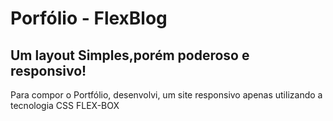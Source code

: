 # Porfólio - FlexBlog 
<h2>Um layout Simples,porém poderoso e responsivo! </h2>
<p>Para compor o Portfólio, desenvolvi, um site responsivo apenas utilizando a tecnologia CSS FLEX-BOX</p>

